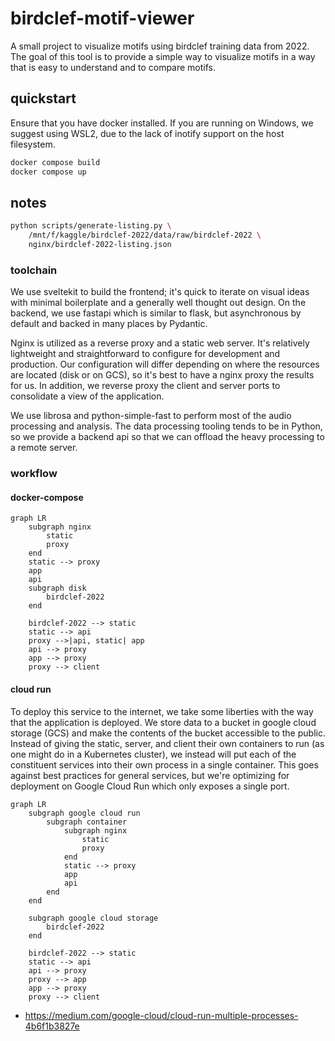 # birdclef-motif-viewer

A small project to visualize motifs using birdclef training data from 2022. The
goal of this tool is to provide a simple way to visualize motifs in a way that
is easy to understand and to compare motifs.

## quickstart

Ensure that you have docker installed. If you are running on Windows, we suggest using WSL2, due to the lack of inotify support on the host filesystem.

```bash
docker compose build
docker compose up
```

## notes

```bash
python scripts/generate-listing.py \
    /mnt/f/kaggle/birdclef-2022/data/raw/birdclef-2022 \
    nginx/birdclef-2022-listing.json
```

### toolchain

We use sveltekit to build the frontend; it's quick to iterate on visual ideas
with minimal boilerplate and a generally well thought out design. On the backend, we use fastapi which is similar to flask, but asynchronous by
default and backed in many places by Pydantic.

Nginx is utilized as a reverse proxy and a static web server. It's relatively
lightweight and straightforward to configure for development and production. Our
configuration will differ depending on where the resources are located (disk or
on GCS), so it's best to have a nginx proxy the results for us. In addition, we
reverse proxy the client and server ports to consolidate a view of the
application.

We use librosa and python-simple-fast to perform most of the audio processing and analysis. The data processing tooling tends to be in Python, so we provide a backend api so that we can offload the heavy processing to a remote server.

### workflow

#### docker-compose

```mermaid
graph LR
    subgraph nginx
        static
        proxy
    end
    static --> proxy
    app
    api
    subgraph disk
        birdclef-2022
    end

    birdclef-2022 --> static
    static --> api
    proxy -->|api, static| app
    api --> proxy
    app --> proxy
    proxy --> client
```

#### cloud run

To deploy this service to the internet, we take some liberties with the way that the application is deployed. We store data to a bucket in google cloud storage (GCS) and make the contents of the bucket accessible to the public. Instead of giving the static, server, and client their own containers to run (as one might do in a Kubernetes cluster), we instead will put each of the constituent services into their own process in a single container. This goes against best practices for general services, but we're optimizing for deployment on Google Cloud Run which only exposes a single port.

```mermaid
graph LR
    subgraph google cloud run
        subgraph container
            subgraph nginx
                static
                proxy
            end
            static --> proxy
            app
            api
        end
    end

    subgraph google cloud storage
        birdclef-2022
    end

    birdclef-2022 --> static
    static --> api
    api --> proxy
    proxy --> app
    app --> proxy
    proxy --> client
```

- https://medium.com/google-cloud/cloud-run-multiple-processes-4b6f1b3827e
